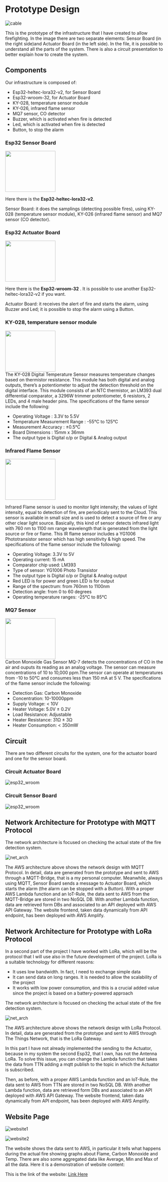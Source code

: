 # Prototype Design

![cable](https://github.com/RicGobs/Fire-Alarm-System/blob/main/images/cables.JPG) <br>

This is the prototype of the infrastructure that I have created to allow firefighting. In the image there are two separate elements: Sensor Board (in the right side)and Actuator Board (in the left side). In the file, it is possible to understand all the parts of the system. There is also a circuit presentation to better explain how to create the system.

## Components
Our infrastructure is composed of:

* Esp32-heltec-lora32-v2, for Sensor Board
* Esp32-wroom-32, for Actuator Board
* KY-028, temperature sensor module
* KY-026, infrared flame sensor
* MQ7 sensor, CO detector
* Buzzer, which is activated when fire is detected
* Led, which is activated when fire is detected
* Button, to stop the alarm

### Esp32 Sensor Board 
<img src="https://github.com/RicGobs/Fire-Alarm-System/blob/main/images/esp32_heltec_lora.png" width="160" height="130"> <br>

Here there is the **Esp32-heltec-lora32-v2**. <br>

Sensor Board: it does the samplings (detecting possible fires), using KY-028 (temperature sensor module), KY-026 (infrared flame sensor) and MQ7 sensor (CO detector).

### Esp32 Actuator Board
<img src="https://github.com/RicGobs/Fire-Alarm-System/blob/main/images/esp32_wroom.jpeg" width="160" height="130"> <br>

Here there is the **Esp32-wroom-32** . It is possible to use another Esp32-heltec-lora32-v2 if you want. <br>

Actuator Board: it receives the alert of fire and starts the alarm, using Buzzer and Led; it is possible to stop the alarm using a Button.

### KY-028, temperature sensor module
<img src="https://github.com/RicGobs/Fire-Alarm-System/blob/main/images/temp.jpeg" width="160" height="130"> <br>
The KY-028 Digital Temperature Sensor measures temperature changes based on thermistor resistance. This module has both digital and analog outputs, there’s a potentiometer to adjust the detection threshold on the digital interface. This module consists of an NTC thermistor, an LM393 dual differential comparator, a 3296W trimmer potentiometer, 6 resistors, 2 LEDs, and 4 male header pins.
The specifications of the flame sensor include the following:
* Operating Voltage : 3.3V to 5.5V
* Temperature Measurement Range : -55°C to 125°C
* Measurement Accuracy : ±0.5°C
* Board Dimensions : 15mm x 36mm 
* The output type is Digital o/p or Digital & Analog output <br>

### Infrared Flame Sensor
<img src="https://github.com/RicGobs/Fire-Alarm-System/blob/main/images/flame.jpeg" width="160" height="130"> <br>

Infrared Flame sensor is used to monitor light intensity; the values of light intensity, equal to detection of fire, are periodicaly sent to the Cloud.
This sensor is available in small size and is used to detect a source of fire or any other clear light source. Basically, this kind of sensor detects infrared light with 760 nm to 1100 nm range wavelength that is generated from the light source or fire or flame. This IR flame sensor includes a YG1006 Phototransistor sensor which has high sensitivity & high speed.
The specifications of the flame sensor include the following:
* Operating Voltage: 3.3V to 5V
* Operating current: 15 mA
* Comparator chip used: LM393
* Type of sensor: YG1006 Photo Transistor
* The output type is Digital o/p or Digital & Analog output
* Red LED is for power and green LED is for output
* Range of the spectrum: from 760nm to 1100nm
* Detection angle: from 0 to 60 degrees
* Operating temperature ranges: -25℃ to 85℃

### MQ7 Sensor
<img src="https://github.com/RicGobs/Fire-Alarm-System/blob/main/images/mq7.jpg" width="160" height="130"> <br>
Carbon Monoxide Gas Sensor MQ-7 detects the concentrations of CO in the air and ouputs its reading as an analog voltage. The sensor can measure concentrations of 10 to 10,000 ppm.The sensor can operate at temperatures from -10 to 50°C and consumes less than 150 mA at 5 V.
The specifications of the flame sensor include the following:
* Detection Gas: Carbon Monoxide
* Concentration: 10-10000ppm
* Supply Voltage: < 10V
* Heater Voltage: 5.0V ± 0.2V
* Load Resistance: Adjustable
* Heater Resistance: 31Ω ± 3Ω
* Heater Consumption: < 350mW

## Circuit
There are two different circuits for the system, one for the actuator board and one for the sensor board.
### Circuit Actuator Board
![esp32_wroom](https://github.com/RicGobs/Fire-Alarm-System/blob/main/images/board_actuator.png) <br>
### Circuit Sensor Board
![esp32_wroom](https://github.com/RicGobs/Fire-Alarm-System/blob/main/images/board_sensor.png) <br>

## Network Architecture for Prototype with MQTT Protocol
The network architecture is focused on checking the actual state of the fire detection system.

![net_arch](https://github.com/RicGobs/Fire-Alarm-System/blob/main/images/Network_Architecture.png) <br>

The AWS architecture above shows the network design with MQTT Protocol. In detail, data are generated from the prototype and sent to AWS through a MQTT-Bridge, that is a my personal computer. Meanwhile, always using MQTT, Sensor Board sends a message to Actuator Board, which starts the alarm (the alarm can be stopped with a Button). With a proper AWS Lambda function and an IoT-Rule, the data sent to AWS from the MQTT-Bridge are stored in two NoSQL DB. With another Lambda function, data are retrieved form DBs and associated to an API deployed with AWS API Gateway. The website frontend, taken data dynamically from API endpoint, has been deployed with AWS Amplify. 

## Network Architecture for Prototype with LoRa Protocol
In a second part of the project I have worked with LoRa, which will be the protocol that I will use also in the future development of the project.
LoRa is a suitable technology for different reasons:
* It uses low bandwidth. In fact, I need to exchange simple data
* It can send data on long ranges. It is needed to allow the scalability of the project
* It works with low power consumption, and this is a crucial added value since the project is based on a battery-powered approach

The network architecture is focused on checking the actual state of the fire detection system.

![net_arch](https://github.com/RicGobs/Fire-Alarm-System/blob/main/images/lora_ttn_aws.png) <br>

The AWS architecture above shows the network design with LoRa Protocol. In detail, data are generated from the prototype and sent to AWS through The Things Network, that is the LoRa Gateway. 

In this part I have not already implemented the sending to the Actuator, because in my system the second Esp32, that I own, has not the Antenna LoRa. To solve this issue, you can change the Lambda function that takes the data from TTN adding a mqtt publish to the topic in which the Actuator is subscribed. 

Then, as before, with a proper AWS Lambda function and an IoT-Rule, the data sent to AWS from TTN are stored in two NoSQL DB. With another Lambda function, data are retrieved form DBs and associated to an API deployed with AWS API Gateway. The website frontend, taken data dynamically from API endpoint, has been deployed with AWS Amplify. 

## Website Page
![website1](https://github.com/RicGobs/Fire-Alarm-System/blob/main/images/website1.png) <br>

![website2](https://github.com/RicGobs/Fire-Alarm-System/blob/main/images/website2.png) <br>

The website shows the data sent to AWS, in particular it tells what happens during the actual fire showing graphs about Flame, Carbon Monoxide and Temp. There are also some aggregated data like Average, Min and Max of all the data. Here it is a demonstration of website content:

This is the link of the website: [Link Here](https://dev.d1x7cd5qytqbni.amplifyapp.com/)
